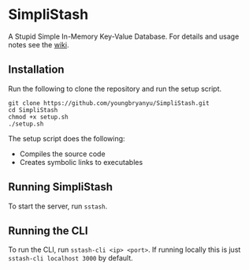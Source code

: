 # SimpliStash
A Stupid Simple In-Memory Key-Value Database. For details and usage notes see the [wiki](https://github.com/youngbryanyu/SimpliStash/wiki).

## Installation
Run the following to clone the repository and run the setup script. 
```
git clone https://github.com/youngbryanyu/SimpliStash.git
cd SimpliStash
chmod +x setup.sh
./setup.sh
```

The setup script does the following:
- Compiles the source code
- Creates symbolic links to executables

## Running SimpliStash
To start the server, run `sstash`.

## Running the CLI
To run the CLI, run `sstash-cli <ip> <port>`. If running locally this is just `sstash-cli localhost 3000` by default.
